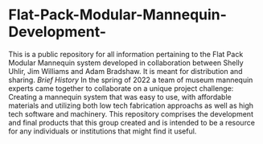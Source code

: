 # Flat-Pack-Modular-Mannequin-Development-
This is a public repository for all information pertaining to the Flat Pack Modular Mannequin system developed in collaboration between Shelly Uhlir, Jim Williams and Adam Bradshaw. It is meant for distribution and sharing. 
*Brief History* In the spring of 2022 a team of museum mannequin experts came together to collaborate on a unique project challenge: Creating a mannequin system that was easy to use, with affordable materials and utilizing both low tech fabrication approachs as well as high tech software and machinery. This repository comprises the development and final products that this group created and is intended to be a resource for any individuals or institutions that might find it useful. 
